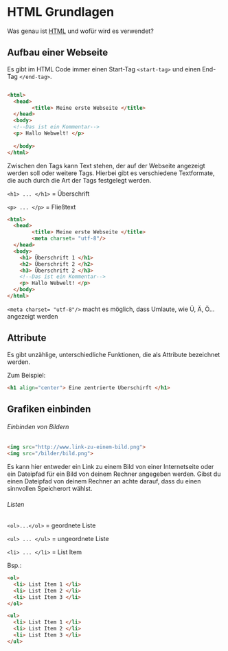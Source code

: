 # HTML Grundlagen

Was genau ist [HTML](https://de.wikipedia.org/wiki/Hypertext_Markup_Language) und wofür wird es verwendet? 

## Aufbau einer Webseite

Es gibt im HTML Code immer einen Start-Tag `<start-tag>` und einen End-Tag `</end-tag>`. 

```html

<html>
  <head>
        <title> Meine erste Webseite </title>
  </head>
  <body>
  <!--Das ist ein Kommentar-->
  <p> Hallo Webwelt! </p>
  
  </body>
</html>
```

Zwischen den Tags kann Text stehen, der auf der Webseite angezeigt werden soll oder weitere Tags.
Hierbei gibt es verschiedene Textformate, die auch durch die Art der Tags festgelegt werden.

`<h1> ... </h1>` = Überschrift

`<p> ... </p>` = Fließtext

``` html
<html>
  <head>
        <title> Meine erste Webseite </title>
        <meta charset= "utf-8"/>
  </head>
  <body>
    <h1> Überschrift 1 </h1>
    <h2> Überschrift 2 </h2>
    <h3> Überschrift 2 </h3>
    <!--Das ist ein Kommentar-->
    <p> Hallo Webwelt! </p>
  </body>
</html>
```

`<meta charset= "utf-8"/>` macht es möglich, dass Umlaute, wie Ü, Ä, Ö... angezeigt werden

## Attribute

Es gibt unzählige, unterschiedliche Funktionen, die als Attribute bezeichnet werden. 

Zum Beispiel: 
``` html
<h1 align="center"> Eine zentrierte Überschirft </h1>
```

## Grafiken einbinden

###### Einbinden von Bildern

``` html
<img src="http://www.link-zu-einem-bild.png">
<img src="/bilder/bild.png">
```

Es kann hier entweder ein Link zu einem Bild von einer Internetseite oder ein Dateipfad für ein Bild von deinem Rechner angegeben werden. Gibst du einen Dateipfad von deinem Rechner an achte darauf, dass du einen sinnvollen Speicherort wählst. 

###### Listen

`<ol>...</ol>` = geordnete Liste

`<ul> ... </ul>` = ungeordnete Liste

`<li> ... </li>` = List Item

Bsp.: 
```html
<ol>
  <li> List Item 1 </li>
  <li> List Item 2 </li>
  <li> List Item 3 </li>
</ol>

<ul>
  <li> List Item 1 </li>
  <li> List Item 2 </li>
  <li> List Item 3 </li>
</ul>
```
